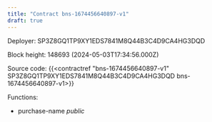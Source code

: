 ```yaml
---
title: "Contract bns-1674456640897-v1"
draft: true
---
```

Deployer: SP3Z8GQ1TP9XY1EDS7841M8Q44B3C4D9CA4HG3DQD


 



Block height: 148693 (2024-05-03T17:34:56.000Z)

Source code: {{<contractref "bns-1674456640897-v1" SP3Z8GQ1TP9XY1EDS7841M8Q44B3C4D9CA4HG3DQD bns-1674456640897-v1>}}

Functions:

* purchase-name _public_
